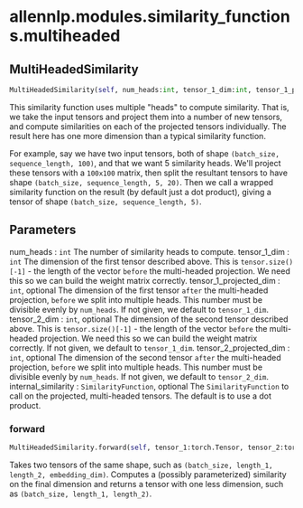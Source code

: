 # allennlp.modules.similarity_functions.multiheaded

## MultiHeadedSimilarity
```python
MultiHeadedSimilarity(self, num_heads:int, tensor_1_dim:int, tensor_1_projected_dim:int=None, tensor_2_dim:int=None, tensor_2_projected_dim:int=None, internal_similarity:allennlp.modules.similarity_functions.similarity_function.SimilarityFunction=DotProductSimilarity()) -> None
```

This similarity function uses multiple "heads" to compute similarity.  That is, we take the
input tensors and project them into a number of new tensors, and compute similarities on each
of the projected tensors individually.  The result here has one more dimension than a typical
similarity function.

For example, say we have two input tensors, both of shape ``(batch_size, sequence_length,
100)``, and that we want 5 similarity heads.  We'll project these tensors with a ``100x100``
matrix, then split the resultant tensors to have shape ``(batch_size, sequence_length, 5,
20)``.  Then we call a wrapped similarity function on the result (by default just a dot
product), giving a tensor of shape ``(batch_size, sequence_length, 5)``.

Parameters
----------
num_heads : ``int``
    The number of similarity heads to compute.
tensor_1_dim : ``int``
    The dimension of the first tensor described above.  This is ``tensor.size()[-1]`` - the
    length of the vector `before` the multi-headed projection.  We need this so we can build
    the weight matrix correctly.
tensor_1_projected_dim : ``int``, optional
    The dimension of the first tensor `after` the multi-headed projection, `before` we split
    into multiple heads.  This number must be divisible evenly by ``num_heads``.  If not given,
    we default to ``tensor_1_dim``.
tensor_2_dim : ``int``, optional
    The dimension of the second tensor described above.  This is ``tensor.size()[-1]`` - the
    length of the vector `before` the multi-headed projection.  We need this so we can build
    the weight matrix correctly.  If not given, we default to ``tensor_1_dim``.
tensor_2_projected_dim : ``int``, optional
    The dimension of the second tensor `after` the multi-headed projection, `before` we split
    into multiple heads.  This number must be divisible evenly by ``num_heads``.  If not given,
    we default to ``tensor_2_dim``.
internal_similarity : ``SimilarityFunction``, optional
    The ``SimilarityFunction`` to call on the projected, multi-headed tensors.  The default is
    to use a dot product.

### forward
```python
MultiHeadedSimilarity.forward(self, tensor_1:torch.Tensor, tensor_2:torch.Tensor) -> torch.Tensor
```

Takes two tensors of the same shape, such as ``(batch_size, length_1, length_2,
embedding_dim)``.  Computes a (possibly parameterized) similarity on the final dimension
and returns a tensor with one less dimension, such as ``(batch_size, length_1, length_2)``.

